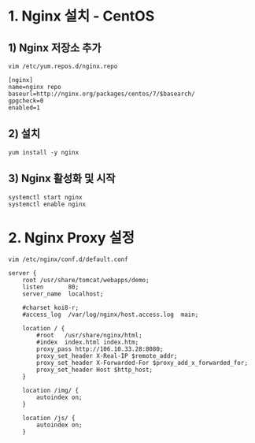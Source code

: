 # 1. Nginx 설치 - CentOS

## 1) Nginx 저장소 추가

    vim /etc/yum.repos.d/nginx.repo
    
    [nginx]
	name=nginx repo
	baseurl=http://nginx.org/packages/centos/7/$basearch/
	gpgcheck=0
	enabled=1
	

## 2) 설치

    yum install -y nginx

## 3) Nginx 활성화 및 시작

    systemctl start nginx
    systemctl enable nginx

# 2. Nginx Proxy 설정

    vim /etc/nginx/conf.d/default.conf
    
    server {
        root /usr/share/tomcat/webapps/demo;
        listen       80;
        server_name  localhost;
    
        #charset koi8-r;
        #access_log  /var/log/nginx/host.access.log  main;
    
        location / {
            #root   /usr/share/nginx/html;
            #index  index.html index.htm;
            proxy_pass http://106.10.33.28:8080;
            proxy_set_header X-Real-IP $remote_addr;
            proxy_set_header X-Forwarded-For $proxy_add_x_forwarded_for;
            proxy_set_header Host $http_host;
        }
    
        location /img/ {
            autoindex on;
        }
    
        location /js/ {
            autoindex on;
        }
